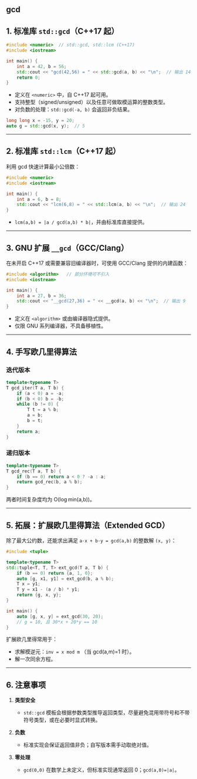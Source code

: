 ## gcd

## 1. 标准库 `std::gcd`（C++17 起）

```cpp
#include <numeric>  // std::gcd, std::lcm (C++17)
#include <iostream>

int main() {
    int a = 42, b = 56;
    std::cout << "gcd(42,56) = " << std::gcd(a, b) << "\n";  // 输出 14
    return 0;
}
```

* 定义在 `<numeric>` 中，自 C++17 起可用。
* 支持整型（signed/unsigned）以及任意可做取模运算的整数类型。
* 对负数的处理：`std::gcd(-a, b)` 会返回非负结果。

```cpp
long long x = -15, y = 20;
auto g = std::gcd(x, y);  // 5
```

---

## 2. 标准库 `std::lcm`（C++17 起）

利用 gcd 快速计算最小公倍数：

```cpp
#include <numeric>
#include <iostream>

int main() {
    int a = 6, b = 8;
    std::cout << "lcm(6,8) = " << std::lcm(a, b) << "\n";  // 输出 24
}
```

* `lcm(a,b) = |a / gcd(a,b) * b|`，并由标准库直接提供。

---

## 3. GNU 扩展 `__gcd`（GCC/Clang）

在未开启 C++17 或需要兼容旧编译器时，可使用 GCC/Clang 提供的内建函数：

```cpp
#include <algorithm>   // 部分环境可不引入
#include <iostream>

int main() {
    int a = 27, b = 36;
    std::cout << "__gcd(27,36) = " << __gcd(a, b) << "\n";  // 输出 9
}
```

* 定义在 `<algorithm>` 或由编译器隐式提供。
* 仅限 GNU 系列编译器，不具备移植性。

---

## 4. 手写欧几里得算法

### 迭代版本

```cpp
template<typename T>
T gcd_iter(T a, T b) {
    if (a < 0) a = -a;
    if (b < 0) b = -b;
    while (b != 0) {
        T t = a % b;
        a = b;
        b = t;
    }
    return a;
}
```

### 递归版本

```cpp
template<typename T>
T gcd_rec(T a, T b) {
    if (b == 0) return a < 0 ? -a : a;
    return gcd_rec(b, a % b);
}
```

两者时间复杂度均为 O(log min(a,b))。

---

## 5. 拓展：扩展欧几里得算法（Extended GCD）

除了最大公约数，还能求出满足 `a·x + b·y = gcd(a,b)` 的整数解 `(x, y)`：

```cpp
#include <tuple>

template<typename T>
std::tuple<T, T, T> ext_gcd(T a, T b) {
    if (b == 0) return {a, 1, 0};
    auto [g, x1, y1] = ext_gcd(b, a % b);
    T x = y1;
    T y = x1 - (a / b) * y1;
    return {g, x, y};
}

int main() {
    auto [g, x, y] = ext_gcd(30, 20);
    // g = 10, 且 30*x + 20*y == 10
}
```

扩展欧几里得常用于：

* 求解模逆元：`inv = x mod m` （当 gcd(a,m)=1 时）。
* 解一次同余方程。

---

## 6. 注意事项

1. **类型安全**

   * `std::gcd` 模板会根据参数类型推导返回类型，尽量避免混用带符号和不带符号类型，或在必要时显式转换。
2. **负数**

   * 标准实现会保证返回值非负；自写版本需手动取绝对值。
3. **零处理**

   * `gcd(0,0)` 在数学上未定义，但标准实现通常返回 0；`gcd(a,0)=|a|`。

